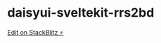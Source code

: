 # daisyui-sveltekit-rrs2bd

[Edit on StackBlitz ⚡️](https://stackblitz.com/edit/daisyui-sveltekit-rrs2bd)